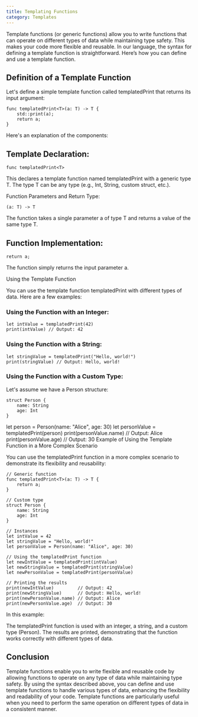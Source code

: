 ```yaml
---
title: Templating Functions
category: Templates
---
```


Template functions (or generic functions) allow you to write functions that can operate on different types of data while maintaining type safety. This makes your code more flexible and reusable. In our language, the syntax for defining a template function is straightforward. Here’s how you can define and use a template function.

## Definition of a Template Function

Let's define a simple template function called templatedPrint that returns its input argument:

```glu
func templatedPrint<T>(a: T) -> T {
    std::print(a);
    return a;
}
```

Here's an explanation of the components:

## Template Declaration:

```glu
func templatedPrint<T>
```

This declares a template function named templatedPrint with a generic type T. The type T can be any type (e.g., Int, String, custom struct, etc.).

Function Parameters and Return Type:

```glu
(a: T) -> T
```

The function takes a single parameter a of type T and returns a value of the same type T.

## Function Implementation:

```glu
return a;
````

The function simply returns the input parameter a.

Using the Template Function

You can use the template function templatedPrint with different types of data. Here are a few examples:

### Using the Function with an Integer:

```glu
let intValue = templatedPrint(42)
print(intValue) // Output: 42
```

### Using the Function with a String:

```glu
let stringValue = templatedPrint("Hello, world!")
print(stringValue) // Output: Hello, world!
```

### Using the Function with a Custom Type:
Let's assume we have a Person structure:

```glu
struct Person {
    name: String
    age: Int
}
```

let person = Person(name: "Alice", age: 30)
let personValue = templatedPrint(person)
print(personValue.name) // Output: Alice
print(personValue.age)  // Output: 30
Example of Using the Template Function in a More Complex Scenario

You can use the templatedPrint function in a more complex scenario to demonstrate its flexibility and reusability:

```glu
// Generic function
func templatedPrint<T>(a: T) -> T {
    return a;
}

// Custom type
struct Person {
    name: String
    age: Int
}

// Instances
let intValue = 42
let stringValue = "Hello, world!"
let personValue = Person(name: "Alice", age: 30)

// Using the templatedPrint function
let newIntValue = templatedPrint(intValue)
let newStringValue = templatedPrint(stringValue)
let newPersonValue = templatedPrint(personValue)

// Printing the results
print(newIntValue)         // Output: 42
print(newStringValue)      // Output: Hello, world!
print(newPersonValue.name) // Output: Alice
print(newPersonValue.age)  // Output: 30
```

In this example:

The templatedPrint function is used with an integer, a string, and a custom type (Person).
The results are printed, demonstrating that the function works correctly with different types of data.

## Conclusion

Template functions enable you to write flexible and reusable code by allowing functions to operate on any type of data while maintaining type safety. By using the syntax described above, you can define and use template functions to handle various types of data, enhancing the flexibility and readability of your code. Template functions are particularly useful when you need to perform the same operation on different types of data in a consistent manner.
